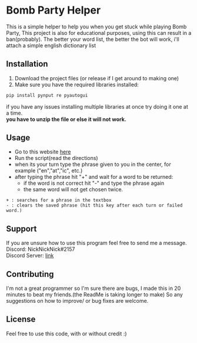 # Bomb Party Helper
This is a simple helper to help you when you get stuck while playing Bomb Party, This project is also for educational purposes, using this can result in a ban(probably).
The better your word list, the better the bot will work, i'll attach a simple english dictionary list

## Installation

1. Download the project files (or release if I get around to making one)
2. Make sure you have the required libraries installed:
```bash
pip install pynput re pyautogui
```
if you have any issues installing multiple libraries at once try doing it one at a time.  
**you have to unzip the file or else it will not work.**

## Usage
 * Go to this website [here](https://JKLM.FUN)  
 * Run the script(read the directions)  
 * when its your turn type the phrase given to you in the center, for example ("en","at","ic", etc.)  
 * after typing the phrase hit "+" and wait for a word to be returned:  
     * if the word is not correct hit "-" and type the phrase again  
     * the same word will not get chosen twice.  
```
+ : searches for a phrase in the textbox
- : clears the saved phrase (hit this key after each turn or failed word.)
```
## Support
If you are unsure how to use this program feel free to send me a message.  
Discord: NickNickNick#2157  
Discord Server: [link](https://discord.gg/EwQ5HGP)

## Contributing

I'm not a great programmer so I'm sure there are bugs, I made this in 20 minutes to beat my friends.(the ReadMe is taking longer to make)
So any suggestions on how to improve/ or bug fixes are welcome.

## License
Feel free to use this code, with or without credit :)
